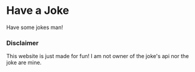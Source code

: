 # Have a Joke
Have some jokes man!

### Disclaimer
This website is just made for fun! I am not owner of the joke's api nor the joke are mine.